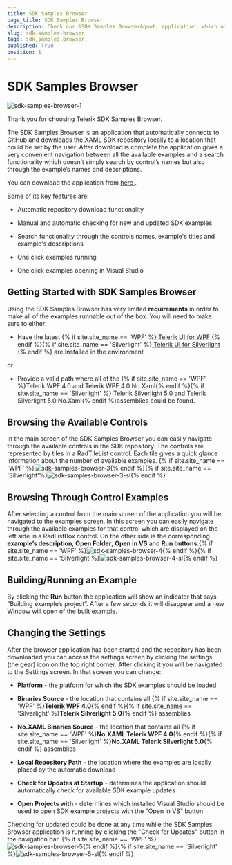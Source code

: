 ```yaml
---
title: SDK Samples Browser 
page_title: SDK Samples Browser 
description: Check our &SDK Samples Browser&quot; application, which allows for exploring the examples from the XAML SDK repository. 
slug: sdk-samples-browser
tags: sdk,samples,browser,
published: True
position: 1
---
```


# SDK Samples Browser 

![sdk-samples-browser-1](images/sdk-samples-browser-1.png)

Thank you for choosing Telerik SDK Samples Browser.
            
The SDK Samples Browser is an application that automatically connects to GitHub and downloads the XAML SDK repository locally to a location that could be set by the user. After download is complete the application gives a very convenient navigation between all the available examples and a search functionality which doesn’t simply search by control’s names but also through the example’s names and descriptions.
            
You can download the application from [ here ](https://demos.telerik.com/xaml-sdkbrowser/).
           
Some of its key features are:            

* Automatic repository download functionality                    

* Manual and automatic checking for new and updated SDK examples                    

* Search functionality through the controls names, example's titles and example's descriptions
                    
* One click examples running

* One click examples opening in Visual Studio
                    

## Getting Started with SDK Samples Browser
           
Using the SDK Samples Browser has very limited __requirements__ in order to make all of the examples runnable out of the box. You will need to make sure to either:
                
* Have the latest {% if site.site_name == 'WPF' %}[ Telerik UI for WPF ](http://www.telerik.com/products/wpf/download.aspx){% endif %}{% if site.site_name == 'Silverlight' %}[ Telerik UI for Silverlight ](http://www.telerik.com/products/silverlight/download.aspx){% endif %} are installed in the environment
                        
or
                
* Provide a valid path where all of the {% if site.site_name == 'WPF' %}Telerik WPF 4.0 and Telerik WPF 4.0 No.Xaml{% endif %}{% if site.site_name == 'Silverlight' %}                               Telerik Silverlight 5.0 and Telerik Silverlight 5.0 No.Xaml{% endif %}assemblies could be found.
                        

## Browsing the Available Controls
            
In the main screen of the SDK Samples Browser you can easily navigate through the available controls in the SDK repository. The controls are represented by tiles in a RadTileList control. Each tile gives a quick glance information about the number of available examples.
{% if site.site_name == 'WPF' %}![sdk-samples-browser-3](images/sdk-samples-browser-3.jpg){% endif %}{% if site.site_name == 'Silverlight'%}![sdk-samples-browser-3-sl](images/sdk-samples-browser-3-sl.png){% endif %}

## Browsing Through Control Examples
            
After selecting a control from the main screen of the application you will be navigated to the examples screen. In this screen you can easily navigate through the available examples for that control which are displayed on the left side in a RadListBox control. On the other side is the corresponding __example’s description__, __Open Folder__, __Open in VS__ and __Run buttons__.{% if site.site_name == 'WPF' %}![sdk-samples-browser-4](images/sdk-samples-browser-4.jpg){% endif %}{% if site.site_name == 'Silverlight'%}![sdk-samples-browser-4-sl](images/sdk-samples-browser-4-sl.png){% endif %}

## Building/Running an Example
            
By clicking the __Run__ button the application will show an indicator that says “Building example’s project”. After a few seconds it will disappear and a new Window will open of the built example.
                
## Changing the Settings
            
After the browser application has been started and the repository has been downloaded you can access the settings screen by clicking the settings (the gear) icon on the top right corner. After clicking it you will be navigated to the Settings screen. In that screen you can change:
                
* __Platform__ - the platform for which the SDK examples should be loaded
                        
* __Binaries Source__ - the location that contains all {% if site.site_name == 'WPF' %}__Telerik WPF 4.0__{% endif %}{% if site.site_name == 'Silverlight' %}__Telerik Silverlight 5.0__{% endif %} assemblies
                        
* __No.XAML Binaries Source__ - the location that contains all {% if site.site_name == 'WPF' %}__No.XAML Telerik WPF 4.0__{% endif %}{% if site.site_name == 'Silverlight' %}__No.XAML Telerik Silverlight 5.0__{% endif %} assemblies
                        
* __Local Repository Path__ - the location where the examples are locally placed by the automatic download                        

* __Check for Updates at Startup__ - determines the application should automatically check for available SDK example updates                        

* __Open Projects with__ - determines which installed Visual Studio should be used to open SDK example projects with the "Open in VS" button                        

Checking for updated could be done at any time while the SDK Samples Browser application is running by clicking the "Check for Updates" button in the navigation bar. 
{% if site.site_name == 'WPF' %}![sdk-samples-browser-5](images/sdk-samples-browser-5.png){% endif %}{% if site.site_name == 'Silverlight' %}![sdk-samples-browser-5-sl](images/sdk-samples-browser-5-sl.png){% endif %}
